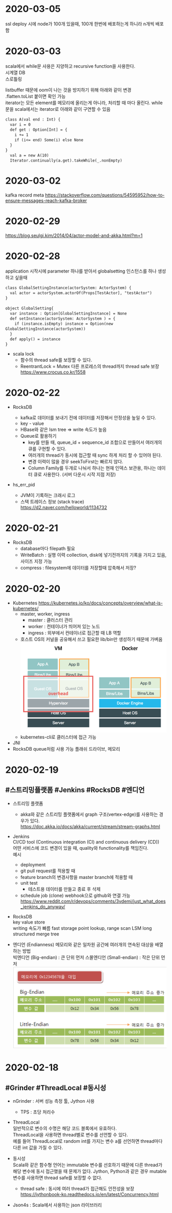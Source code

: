 # 2020-03-05
ssl
deploy 시에 node가 100개 있을때, 100개 한번에 배포하는게 하니라 n개씩 배포함 
# 2020-03-03
scala에서 while문 사용은 지양하고 recursive function을 사용한다.  
시계열 DB  
스로틀링  

listbuffer 때문에 oom이 나는 것을 방지하기 위해 아래와 같이 변경   
.flatten.toList 붙이면 확인 가능  
iterator는 모든 element를 메모리에 올리는게 아니라, 처리할 때 마다 올린다.
while문을 scala에서는 iterator로 아래와 같이 구연할 수 있음
```
class A(val end : Int) {
  var i = 0
  def get : Option[Int] = {
    i += 1
    if (i<= end) Some(i) else None
  }
}
  val a = new A(10)
  Iterator.continually(a.get).takeWhile(_.nonEmpty)
```

# 2020-03-02
kafka record meta
https://stackoverflow.com/questions/54595952/how-to-ensure-messages-reach-kafka-broker

# 2020-02-29
https://blog.seulgi.kim/2014/04/actor-model-and-akka.html?m=1

# 2020-02-28
application 시작시에 parameter 하나를 받아서 globalsetting 인스턴스를 하나 생성하고 싶을때
```
class GlobalSettingInstance(actorSystem: ActorSystem) {
  val actor = actorSystem.actorOf(Props[TestActor], "testActor")
}

object GlobalSetting{
  var instance : Option[GlobalSettingInstance] = None
  def setInstance(actorSystem: ActorSystem ) = {
    if (instance.isEmpty) instance = Option(new GlobalSettingInstance(actorSystem))
  }
  def apply() = instance
}
```

- scala lock
  - 함수의 thread safe를 보장할 수 있다.
  - ReentrantLock = Mutex 다른 프로레스의 thread까지 thread safe 보장
  https://www.crocus.co.kr/1558
# 2020-02-22
- RocksDB
  - kafka로 데이터를 보내기 전에 데이터를 저장해서 안정성을 높일 수 있다.
  - key - value
  - HBase와 같은 lsm tree => write 속도가 높음
  - Queue로 활용하기
    - key를 만들 때, queue_id + sequence_id 조합으로 만들어서 여러개의 큐를 구현할 수 있다.
    - 여러개의 thread가 동시에 접근할 때 sync 하게 처리 할 수 있어야 된다.
    - 변경 이력이 많을 경우 seekToFirst는 빠르지 않다.  
    - Column Family를 두개로 나눠서 하나는 현재 인덱스 보관용, 하나는 데이터 큐로 사용한다. (서버 다운시 시작 지점 저장)

- hs_err_pid
  - JVM이 기록하는 크래시 로그
  - 스택 트레이스 정보 (stack trace)
  https://d2.naver.com/helloworld/1134732

# 2020-02-21
- RocksDB
  - database마다 filepath 필요
  - WriteBatch : 실행 이력 collection, disk에 넣기전까지의 기록을 가지고 있음, 사이즈 지정 가능
  - compress : filesystem에 데이터를 저장할때 압축해서 저장?


# 2020-02-20
- Kubernetes
https://kubernetes.io/ko/docs/concepts/overview/what-is-kubernetes/
  - master, worker, ingress
    - master : 클러스터 관리
    - worker : 컨테이너가 띄어져 있는 노드
    - ingress : 외부에서 컨테이너로 접근할 때 LB 역할
  - 호스트 OS의 커널을 공유해서 쓰고 필요한 lib/bin만 생성하기 때문에 가벼움
  ![vm-vs-docker](./images/vm-vs-docker.png)
  - kubernetes-cli로 클러스터에 접근 가능
- JNI
- RocksDB
queue처럼 사용 가능
플래쉬 드라이브, 메모리


# 2020-02-19
## #스트리밍플랫폼 #Jenkins #RocksDB #엔디언  
- 스트리밍 플랫폼
  - akka와 같은 스트리밍 플랫폼에서 graph 구조(vertex-edge)를 사용하는 경우가 있다.  
  https://doc.akka.io/docs/akka/current/stream/stream-graphs.html

- Jenkins  
CI/CD tool (Continuous integration (CI) and continuous delivery (CD))  
어떤 서비스에 코드 변경이 있을 때, quality와 functionality를 책임진다.   
예시
  - deployment    
  - git pull request를 적용할 때
  - feature branch의 변경사항을 master branch에 적용할 때  
  - unit test
    - 테스트용 데이터를 만들고 종료 후 삭제
  - schedule job (clone)
webhook으로 github와 연결 가능   
https://www.reddit.com/r/devops/comments/3vdemi/just_what_does_jenkins_do_anyway/  

- RocksDB  
key value store  
writing 속도가 빠름 fast storage
point lookup, range scan
LSM long structured merge tree

- 엔디언 (Endianness)
메모리와 같은 일차원 공간에 여러개의 연속된 대상을 배열하는 방법  
빅엔디언 (Big-endian) : 큰 단위 먼저
스몰엔디언 (Small-endian) : 작은 단위 먼저
![엔디언](./images/Endian.png)


# 2020-02-18
## #Grinder #ThreadLocal #동시성
- nGrinder : 서버 성능 측정 툴, Jython 사용
  - TPS : 초당 처리수
- ThreadLocal   
  일반적으로 변수의 수명은 해당 코드 블록에서 유효하다.  
  ThreadLocal을 사용하면 thread별로 변수를 선언할 수 있다.  
  예를 들어 ThreadLocal로 random int를 가지는 변수 a를 선언하면 thread마다 다른 int 값을 가질 수 있다.  
- 동시성  
  Scala와 같은 함수형 언어는 immutable 변수를 선호하기 때문에 다른 thread가 해당 변수에 동시 접근했을 때 문제가 없다.
  Jython, Python과 같은 경우 mutable 변수를 사용하면 thread safe를 보장할 수 없다.
  - thread safe : 동시에 여러 thread가 접근해도 안전성을 보장  
https://jythonbook-ko.readthedocs.io/en/latest/Concurrency.html  


- Json4s : Scala에서 사용하는 json 라이브러리
